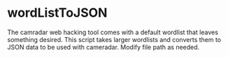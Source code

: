 # wordListToJSON
The camradar web hacking tool comes with a default wordlist that leaves something desired. This script takes larger wordlists and converts them to JSON data to be used with cameradar. Modify file path as needed.
